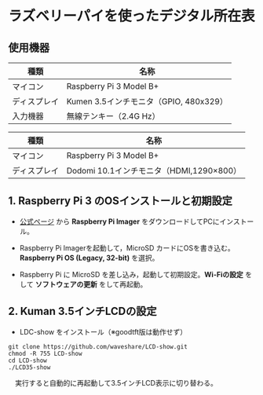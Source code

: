 # ラズベリーパイを使ったデジタル所在表



## 使用機器

| 種類 | 名称 |
| --- | --- |
| マイコン | Raspberry Pi 3 Model B+ |
| ディスプレイ | Kumen 3.5インチモニタ（GPIO, 480x329）|
| 入力機器 | 無線テンキー（2.4G Hz）|

| 種類 | 名称 |
| --- | --- |
| マイコン | Raspberry Pi 3 Model B+ |
| ディスプレイ | Dodomi 10.1インチモニタ（HDMI,1290×800）|


## 1. Raspberry Pi 3 のOSインストールと初期設定

- [公式ページ](https://www.raspberrypi.com/software/) から **Raspberry Pi Imager** をダウンロードしてPCにインストール。

- Raspberry Pi Imagerを起動して，MicroSD カードにOSを書き込む。**Raspberry Pi OS (Legacy, 32-bit)** を選択。

- Raspberry Pi に MicroSD を差し込み，起動して初期設定。**Wi-Fiの設定** をして **ソフトウェアの更新** をして再起動。

## 2. Kuman 3.5インチLCDの設定

- LDC-show をインストール（※goodtft版は動作せず）
```
git clone https://github.com/waveshare/LCD-show.git
chmod -R 755 LCD-show
cd LCD-show
./LCD35-show
```
　実行すると自動的に再起動して3.5インチLCD表示に切り替わる。